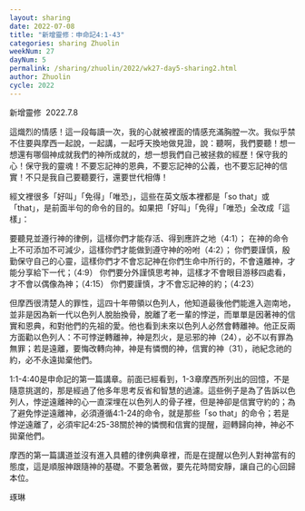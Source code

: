 ```yaml
---
layout: sharing
date: 2022-07-08
title: "新增靈修：申命記4:1-43"
categories: sharing Zhuolin
weekNum: 27
dayNum: 5
permalink: /sharing/zhuolin/2022/wk27-day5-sharing2.html
author: Zhuolin
cycle: 2022
---  
```

新增靈修 
2022.7.8

這熾烈的情感！這一段每讀一次，我的心就被裡面的情感充滿胸膛一次。我似乎禁不住要與摩西一起說，一起講，一起呼天換地做見證，說：聽啊，我們要聽！想一想還有哪個神成就我們的神所成就的，想一想我們自己被拯救的經歷！保守我的心！保守我的靈魂！不要忘記神的恩典，不要忘記神的公義，也不要忘記神的信實！不只是我自己要聽要行，還要世代相傳！

經文裡很多「好叫」「免得」「唯恐」，這些在英文版本裡都是「so that」或「that」，是前面半句的命令的目的。如果把「好叫」「免得」「唯恐」全改成「這樣」：

要聽見並遵行神的律例，這樣你們才能存活、得到應許之地（4:1）；
在神的命令上不可添加不可減少，這樣你們才能做到遵守神的吩咐（4:2）；
你們要謹慎，殷勤保守自己的心靈，這樣你們才不會忘記神在你們生命中所行的，不會遠離神，才能分享給下一代；（4:9）
你們要分外謹慎思考神，這樣才不會眼目游移四處看，才不會以偶像為神；（4:15）
你們要謹慎，才不會忘記神的約；（4:23）

但摩西很清楚人的罪性，這四十年帶領以色列人，他知道最後他們能進入迦南地，並非是因為新一代以色列人脫胎換骨，脫離了老一輩的悖逆，而單單是因著神的信實和恩典，和對他們的先祖的愛。他也看到未來以色列人必然會轉離神。他正反兩方面勸以色列人：不可悖逆轉離神，神是烈火，是忌邪的神（24），必不以有罪為無罪；若是遠離，要悔改轉向神，神是有憐憫的神，信實的神（31），祂紀念祂的約，必不永遠拋棄他們。

1:1-4:40是申命記的第一篇講章。前面已經看到，1-3章摩西所列出的回憶，不是隨意挑選的，那是經過了他多年思考反省和智慧的過濾。這些例子是為了告訴以色列人，悖逆遠離神的心一直深埋在以色列人的骨子裡，但是神卻是信實守約的；為了避免悖逆遠離神，必須遵循4:1-24的命令，就是那些「so that」的命令；若是悖逆遠離了，必須牢記4:25-38關於神的憐憫和信實的提醒，迴轉歸向神，神必不拋棄他們。

摩西的第一篇講道並沒有進入具體的律例典章裡，而是在提醒以色列人對神當有的態度，這是順服神跟隨神的基礎。不要急著做，要先花時間安靜，讓自己的心回歸本位。

琢琳
